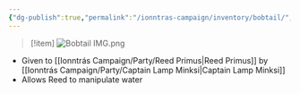 ```yaml
---
{"dg-publish":true,"permalink":"/ionntras-campaign/inventory/bobtail/","created":"","updated":""}
---
```




>[!item]
>![Bobtail IMG.png](/img/user/z_Assets/Bobtail%20IMG.png)

- Given to [[Ionntrás Campaign/Party/Reed Primus\|Reed Primus]] by [[Ionntrás Campaign/Party/Captain Lamp Minksi\|Captain Lamp Minksi]] 
- Allows Reed to manipulate water